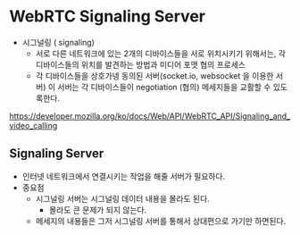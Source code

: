 # WebRTC Signaling Server

- 시그널링 ( signaling)
  - 서로 다른 네트워크에 있는 2개의 디바이스들을 서로 위치시키기 위해서는, 각 디바이스들의 위치를 발견하는 방법과 미디어 포맷 협의 프로세스
  - 각 디바이스들을 상호가넹 동의된 서버(socket.io, websocket 을 이용한 서버)
    이 서버는 각 디바이스들이 negotiation (협의) 메세지들을 교활할 수 있도록한다.



https://developer.mozilla.org/ko/docs/Web/API/WebRTC_API/Signaling_and_video_calling





## Signaling Server

- 인터넷 네트워크에서 연결시키는 작업을 해줄 서버가 필요하다.
- 중요점
  - 시그널링 서버는 시그널링 데이터 내용을 몰라도 된다.
    - 몰라도 큰 문제가 되지 않는다.
  - 메세지의 내용들은 그저 시그널링 서버를 통해서 상대편으로 가기만 하면된다.

